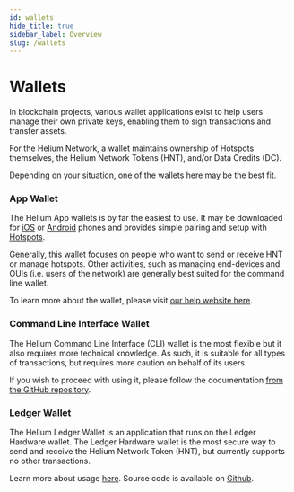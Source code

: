```yaml
---
id: wallets
hide_title: true
sidebar_label: Overview
slug: /wallets
---
```


# Wallets

In blockchain projects, various wallet applications exist to help users manage
their own private keys, enabling them to sign transactions and transfer assets.

For the Helium Network, a wallet maintains ownership of Hotspots themselves, the
Helium Network Tokens (HNT), and/or Data Credits (DC).

Depending on your situation, one of the wallets here may be the best fit.

### App Wallet

The Helium App wallets is by far the easiest to use. It may be downloaded for
[iOS](https://apps.apple.com/us/app/helium-hotspot/id1450463605) or
[Android](https://play.google.com/store/apps/details?id=com.helium.wallet)
phones and provides simple pairing and setup with
[Hotspots](/mine-hnt/hotspot-makers).

Generally, this wallet focuses on people who want to send or receive HNT or
manage hotspots. Other activities, such as managing end-devices and OUIs (i.e.
users of the network) are generally best suited for the command line wallet.

To learn more about the wallet, please visit
[our help website here](https://intercom.help/heliumnetwork/en/articles/3287804-app-overview).

### Command Line Interface Wallet

The Helium Command Line Interface (CLI) wallet is the most flexible but it also
requires more technical knowledge. As such, it is suitable for all types of
transactions, but requires more caution on behalf of its users.

If you wish to proceed with using it, please follow the documentation
[from the GitHub repository](https://github.com/helium/helium-wallet-rs).

### Ledger Wallet

The Helium Ledger Wallet is an application that runs on the Ledger Hardware
wallet. The Ledger Hardware wallet is the most secure way to send and receive
the Helium Network Token (HNT), but currently supports no other transactions.

Learn more about usage [here](/wallets/ledger). Source code is 
available on [Github](https://github.com/helium/helium-ledger-app).
